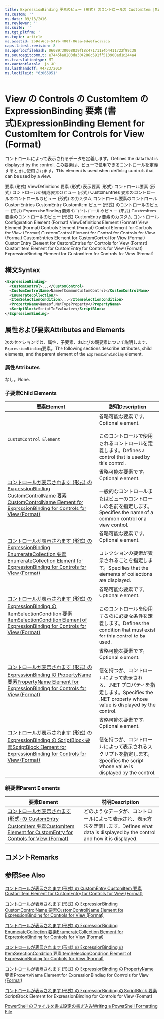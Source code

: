 ```yaml
---
title: ExpressionBinding 要素のビュー (形式) のコントロールの CustomItem |Microsoft Docs
ms.custom: ''
ms.date: 09/13/2016
ms.reviewer: ''
ms.suite: ''
ms.tgt_pltfrm: ''
ms.topic: article
ms.assetid: 2b9da6c5-548b-480f-86ae-6de6fecabaca
caps.latest.revision: 8
ms.openlocfilehash: 06089730008839f18c471711a4b4411722f99c38
ms.sourcegitcommit: e7445ba8203da304286c591ff513900ad1c244a4
ms.translationtype: MT
ms.contentlocale: ja-JP
ms.lasthandoff: 04/23/2019
ms.locfileid: "62065951"
---
```

# <a name="expressionbinding-element-for-customitem-for-controls-for-view-format"></a><span data-ttu-id="4d699-102">View の Controls の CustomItem の ExpressionBinding 要素 (書式)</span><span class="sxs-lookup"><span data-stu-id="4d699-102">ExpressionBinding Element for CustomItem for Controls for View (Format)</span></span>

<span data-ttu-id="4d699-103">コントロールによって表示されるデータを定義します。</span><span class="sxs-lookup"><span data-stu-id="4d699-103">Defines the data that is displayed by the control.</span></span> <span data-ttu-id="4d699-104">この要素は、ビューで使用できるコントロールを定義するときに使用されます。</span><span class="sxs-lookup"><span data-stu-id="4d699-104">This element is used when defining controls that can be used by a view.</span></span>

<span data-ttu-id="4d699-105">要素 (形式) ViewDefinitions 要素 (形式) 表示要素 (形式) コントロール要素 (形式) コントロールの構成要素のビュー (形式) CustomEntries 要素のコントロールのコントロールのビュー (形式) のカスタム コントロール要素のコントロールCustomEntries CustomEntry CustomItem ビュー (形式) のコントロールのビュー (形式) ExpressionBinding 要素のコントロールのビュー (形式) CustomItem 要素のコントロールのビュー (形式) CustomEntry 要素のカスタム コントロール</span><span class="sxs-lookup"><span data-stu-id="4d699-105">Configuration Element (Format) ViewDefinitions Element (Format) View Element (Format) Controls Element (Format) Control Element for Controls for View (Format) CustomControl Element for Control for Controls for View (Format) CustomEntries Element for CustomControl for View (Format) CustomEntry Element for CustomEntries for Controls for View (Format) CustomItem Element for CustomEntry for Controls for View (Format) ExpressionBinding Element for CustomItem for Controls for View (Format)</span></span>

## <a name="syntax"></a><span data-ttu-id="4d699-106">構文</span><span class="sxs-lookup"><span data-stu-id="4d699-106">Syntax</span></span>

```xml
<ExpressionBinding>
  <CustomControl>...</CustomControl>
  <CustomControlName>NameofCommonCustomControl</CustomControlName>
  <EnumerateCollection/>
  <ItemSelectionCondition>...</ItemSelectionCondition>
  <PropertyName>Nameof.NetTypeProperty</PropertyName>
  <ScriptBlock>ScriptToEvaluate></ScriptBlock>
</ExpressionBinding>
```

## <a name="attributes-and-elements"></a><span data-ttu-id="4d699-107">属性および要素</span><span class="sxs-lookup"><span data-stu-id="4d699-107">Attributes and Elements</span></span>

<span data-ttu-id="4d699-108">次のセクションでは、属性、子要素、およびの親要素について説明します、`ExpressionBinding`要素。</span><span class="sxs-lookup"><span data-stu-id="4d699-108">The following sections describe attributes, child elements, and the parent element of the `ExpressionBinding` element.</span></span>

### <a name="attributes"></a><span data-ttu-id="4d699-109">属性</span><span class="sxs-lookup"><span data-stu-id="4d699-109">Attributes</span></span>

<span data-ttu-id="4d699-110">なし。</span><span class="sxs-lookup"><span data-stu-id="4d699-110">None.</span></span>

### <a name="child-elements"></a><span data-ttu-id="4d699-111">子要素</span><span class="sxs-lookup"><span data-stu-id="4d699-111">Child Elements</span></span>

|<span data-ttu-id="4d699-112">要素</span><span class="sxs-lookup"><span data-stu-id="4d699-112">Element</span></span>|<span data-ttu-id="4d699-113">説明</span><span class="sxs-lookup"><span data-stu-id="4d699-113">Description</span></span>|
|-------------|-----------------|
|`CustomControl Element`|<span data-ttu-id="4d699-114">省略可能な要素です。</span><span class="sxs-lookup"><span data-stu-id="4d699-114">Optional element.</span></span><br /><br /> <span data-ttu-id="4d699-115">このコントロールで使用されるコントロールを定義します。</span><span class="sxs-lookup"><span data-stu-id="4d699-115">Defines a control that is used by this control.</span></span>|
|[<span data-ttu-id="4d699-116">コントロールが表示されます (形式) の ExpressionBinding CustomControlName 要素</span><span class="sxs-lookup"><span data-stu-id="4d699-116">CustomControlName Element for ExpressionBinding for Controls for View (Format)</span></span>](./customcontrolname-element-for-expressionbinding-for-controls-for-view-format.md)|<span data-ttu-id="4d699-117">省略可能な要素です。</span><span class="sxs-lookup"><span data-stu-id="4d699-117">Optional element.</span></span><br /><br /> <span data-ttu-id="4d699-118">一般的なコントロールまたはビューのコントロールの名前を指定します。</span><span class="sxs-lookup"><span data-stu-id="4d699-118">Specifies the name of a common control or a view control.</span></span>|
|[<span data-ttu-id="4d699-119">コントロールが表示されます (形式) の ExpressionBinding EnumerateCollection 要素</span><span class="sxs-lookup"><span data-stu-id="4d699-119">EnumerateCollection Element for ExpressionBinding for Controls for View (Format)</span></span>](./enumeratecollection-element-for-expressionbinding-for-controls-for-view-format.md)|<span data-ttu-id="4d699-120">省略可能な要素です。</span><span class="sxs-lookup"><span data-stu-id="4d699-120">Optional element.</span></span><br /><br /> <span data-ttu-id="4d699-121">コレクションの要素が表示されることを指定します。</span><span class="sxs-lookup"><span data-stu-id="4d699-121">Specifies that the elements of collections are displayed.</span></span>|
|[<span data-ttu-id="4d699-122">コントロールが表示されます (形式) の ExpressionBinding の ItemSelectionCondition 要素</span><span class="sxs-lookup"><span data-stu-id="4d699-122">ItemSelectionCondition Element of ExpressionBinding for Controls for View (Format)</span></span>](./itemselectioncondition-element-for-expressionbinding-for-controls-for-view-format.md)|<span data-ttu-id="4d699-123">省略可能な要素です。</span><span class="sxs-lookup"><span data-stu-id="4d699-123">Optional element.</span></span><br /><br /> <span data-ttu-id="4d699-124">このコントロールを使用するのに必要な条件を定義します。</span><span class="sxs-lookup"><span data-stu-id="4d699-124">Defines the condition that must exist for this control to be used.</span></span>|
|[<span data-ttu-id="4d699-125">コントロールが表示されます (形式) の ExpressionBinding の PropertyName 要素</span><span class="sxs-lookup"><span data-stu-id="4d699-125">PropertyName Element for ExpressionBinding for Controls for View (Format)</span></span>](./propertyname-element-for-expressionbinding-for-controls-for-view-format.md)|<span data-ttu-id="4d699-126">省略可能な要素です。</span><span class="sxs-lookup"><span data-stu-id="4d699-126">Optional element.</span></span><br /><br /> <span data-ttu-id="4d699-127">値を持つが、コントロールによって表示される、.NET プロパティを指定します。</span><span class="sxs-lookup"><span data-stu-id="4d699-127">Specifies the .NET property whose value is displayed by the control.</span></span>|
|[<span data-ttu-id="4d699-128">コントロールが表示されます (形式) の ExpressionBinding の ScriptBlock 要素</span><span class="sxs-lookup"><span data-stu-id="4d699-128">ScriptBlock Element for ExpressionBinding for Controls for View (Format)</span></span>](./scriptblock-element-for-expressionbinding-for-controls-for-view-format.md)|<span data-ttu-id="4d699-129">省略可能な要素です。</span><span class="sxs-lookup"><span data-stu-id="4d699-129">Optional element.</span></span><br /><br /> <span data-ttu-id="4d699-130">値を持つが、コントロールによって表示されるスクリプトを指定します。</span><span class="sxs-lookup"><span data-stu-id="4d699-130">Specifies the script whose value is displayed by the control.</span></span>|

### <a name="parent-elements"></a><span data-ttu-id="4d699-131">親要素</span><span class="sxs-lookup"><span data-stu-id="4d699-131">Parent Elements</span></span>

|<span data-ttu-id="4d699-132">要素</span><span class="sxs-lookup"><span data-stu-id="4d699-132">Element</span></span>|<span data-ttu-id="4d699-133">説明</span><span class="sxs-lookup"><span data-stu-id="4d699-133">Description</span></span>|
|-------------|-----------------|
|[<span data-ttu-id="4d699-134">コントロールが表示されます (形式) の CustomEntry CustomItem 要素</span><span class="sxs-lookup"><span data-stu-id="4d699-134">CustomItem Element for CustomEntry for Controls for View (Format)</span></span>](./customitem-element-for-customentry-for-controls-for-view-format.md)|<span data-ttu-id="4d699-135">どのようなデータが、コントロールによって表示され、表示方法を定義します。</span><span class="sxs-lookup"><span data-stu-id="4d699-135">Defines what data is displayed by the control and how it is displayed.</span></span>|

## <a name="remarks"></a><span data-ttu-id="4d699-136">コメント</span><span class="sxs-lookup"><span data-stu-id="4d699-136">Remarks</span></span>

## <a name="see-also"></a><span data-ttu-id="4d699-137">参照</span><span class="sxs-lookup"><span data-stu-id="4d699-137">See Also</span></span>

[<span data-ttu-id="4d699-138">コントロールが表示されます (形式) の CustomEntry CustomItem 要素</span><span class="sxs-lookup"><span data-stu-id="4d699-138">CustomItem Element for CustomEntry for Controls for View (Format)</span></span>](./customitem-element-for-customentry-for-controls-for-view-format.md)

[<span data-ttu-id="4d699-139">コントロールが表示されます (形式) の ExpressionBinding CustomControlName 要素</span><span class="sxs-lookup"><span data-stu-id="4d699-139">CustomControlName Element for ExpressionBinding for Controls for View (Format)</span></span>](./customcontrolname-element-for-expressionbinding-for-controls-for-view-format.md)

[<span data-ttu-id="4d699-140">コントロールが表示されます (形式) の ExpressionBinding EnumerateCollection 要素</span><span class="sxs-lookup"><span data-stu-id="4d699-140">EnumerateCollection Element for ExpressionBinding for Controls for View (Format)</span></span>](./enumeratecollection-element-for-expressionbinding-for-controls-for-view-format.md)

[<span data-ttu-id="4d699-141">コントロールが表示されます (形式) の ExpressionBinding の ItemSelectionCondition 要素</span><span class="sxs-lookup"><span data-stu-id="4d699-141">ItemSelectionCondition Element of ExpressionBinding for Controls for View (Format)</span></span>](./itemselectioncondition-element-for-expressionbinding-for-controls-for-view-format.md)

[<span data-ttu-id="4d699-142">コントロールが表示されます (形式) の ExpressionBinding の PropertyName 要素</span><span class="sxs-lookup"><span data-stu-id="4d699-142">PropertyName Element for ExpressionBinding for Controls for View (Format)</span></span>](./propertyname-element-for-expressionbinding-for-controls-for-view-format.md)

[<span data-ttu-id="4d699-143">コントロールが表示されます (形式) の ExpressionBinding の ScriptBlock 要素</span><span class="sxs-lookup"><span data-stu-id="4d699-143">ScriptBlock Element for ExpressionBinding for Controls for View (Format)</span></span>](./scriptblock-element-for-expressionbinding-for-controls-for-view-format.md)

[<span data-ttu-id="4d699-144">PowerShell のファイルを書式設定の書き込み</span><span class="sxs-lookup"><span data-stu-id="4d699-144">Writing a PowerShell Formatting File</span></span>](./writing-a-powershell-formatting-file.md)

